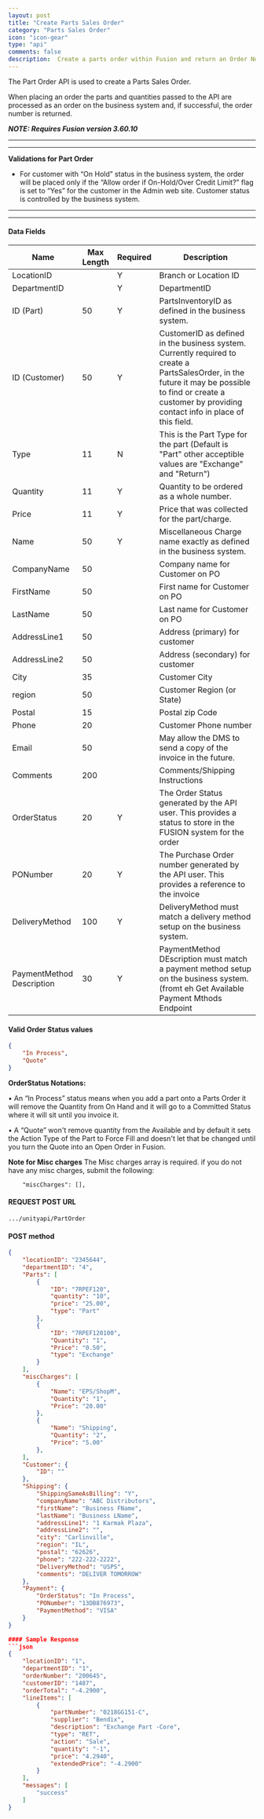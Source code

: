 ```yaml
---
layout: post
title: "Create Parts Sales Order"
category: "Parts Sales Order"  
icon: "icon-gear"
type: "api" 
comments: false
description:  Create a parts order within Fusion and return an Order Number
---
```



The Part Order API is used to create a Parts Sales Order.

When placing an order the parts and quantities passed to the API are processed as an order on the business system and, if successful, the order number is returned.


***NOTE: Requires Fusion version 3.60.10***
 
---
---

**Validations for Part Order**

- For customer with “On Hold” status in the business system, the order will be placed only if the “Allow order if On-Hold/Over Credit Limit?” flag is set to “Yes” for the customer in the Admin web site. Customer status is controlled by the business system.

---
---


#### Data Fields

| **Name**              | **Max Length** | **Required** | **Description**                                              |
| --------------------- | -------------- | ------------ | ------------------------------------------------------------ |
| LocationID     |     | Y | Branch or Location ID                                                                                                                                                                                         |
| DepartmentID   |     | Y | DepartmentID                                                                                                                                                                                                  |
| ID (Part)      | 50  | Y | PartsInventoryID as defined in the business system.                                                                                                                                                           |
| ID (Customer)  | 50  | Y | CustomerID as defined in the business system. Currently required to create a PartsSalesOrder, in the future it may be possible to find or create a customer by providing contact info in place of this field. |
| Type           | 11  | N | This is the Part Type for the part (Default is "Part" other acceptible values are "Exchange" and "Return")                                                                                                    |
| Quantity       | 11  | Y | Quantity to be ordered as a whole number.                                                                                                                                                                     |
| Price          | 11  | Y | Price that was collected for the part/charge.                                                                                                                                                                 |
| Name           | 50  | Y | Miscellaneous Charge name exactly as defined in the business system.                                                                                                                                          |
| CompanyName    | 50  |   | Company name for Customer on PO  |
| FirstName      | 50  |   | First name for Customer on PO  |
| LastName       | 50  |   | Last name for Customer on PO  |
| AddressLine1   | 50  |   | Address (primary) for customer  |
| AddressLine2   | 50  |   | Address (secondary) for customer  |
| City           | 35  |   | Customer City  |
| region         | 50  |   | Customer Region (or State)  |
| Postal         | 15  |   | Postal zip Code  |
| Phone          | 20  |   | Customer Phone number  |
| Email          | 50  |   | May allow the DMS to send a copy of the invoice in the future.                                                                                                                                                |
| Comments       | 200 |   | Comments/Shipping Instructions                                                                                                                                                                                |
| OrderStatus    | 20  | Y | The Order Status generated by the API user. This provides a status to store in the FUSION system for the order  |
| PONumber       | 20  | Y | The Purchase Order number generated by the API user. This provides a reference to the invoice                                                                                                                 |
| DeliveryMethod | 100 | Y | DeliveryMethod must match a delivery method setup on the business system.                                                                                                                                     |
| PaymentMethod Description  | 30  | Y | PaymentMethod DEscription must match a payment method setup on the business system. (fromt eh Get Available Payment Mthods Endpoint                                                                                                                                      |
 
#### Valid Order Status values
```json
{
	"In Process",
    "Quote"
}
 ```
 
**OrderStatus Notations:**

•	An “In Process” status means when you add a part onto a Parts Order it will remove the Quantity from On Hand and it will go to a Committed Status where it will sit until you invoice it.

•	A “Quote” won't remove quantity from the Available and by default it sets the Action Type of the Part to Force Fill and doesn't let that be changed until you turn the Quote into an Open Order in Fusion.



**Note for Misc charges**
The Misc charges array is required. if you do not have any misc charges, submit the following: 
```
	"miscCharges": [],
```


#### REQUEST POST URL
```
.../unityapi/PartOrder
```


#### POST method
```json
{
	"locationID": "2345644",
	"departmentID": "4",
	"Parts": [
		{
			"ID": "7RPEF120",
			"quantity": "10",
			"price": "25.00",
			"type": "Part"
		},
		{
			"ID": "7RPEF120100",
			"Quantity": "1",
			"Price": "0.50",
			"type": "Exchange"
		}
	],
	"miscCharges": [
		{
			"Name": "EPS/ShopM",
			"Quantity": "1",
			"Price": "20.00"
		},
		{
			"Name": "Shipping",
			"Quantity": "2",
			"Price": "5.00"
		},
	],
	"Customer": {
		"ID": ""
	},
	"Shipping": {
		"ShippingSameAsBilling": "Y",
		"companyName": "ABC Distributors",
		"firstName": "Business FName",
		"lastName": "Business LName",
		"addressLine1": "1 Karmak Plaza",
		"addressLine2": "",
		"city": "Carlinville",
		"region": "IL",
		"postal": "62626",
		"phone": "222-222-2222",
		"DeliveryMethod": "USPS",
		"comments": "DELIVER TOMORROW"
	},
	"Payment": {
		"OrderStatus": "In Process",
		"PONumber": "13DB876973",
		"PaymentMethod": "VISA"
	}
}

#### Sample Response
```json
{
    "locationID": "1",
    "departmentID": "1",
    "orderNumber": "200645",
    "customerID": "1487",
    "orderTotal": "-4.2900",
    "lineItems": [
        {
            "partNumber": "0218GG151-C",
            "supplier": "Bendix",
            "description": "Exchange Part -Core",
            "type": "RET",
            "action": "Sale",
            "quantity": "-1",
            "price": "4.2940",
            "extendedPrice": "-4.2900"
        }
    ],
    "messages": [
        "success"
    ]
}
```